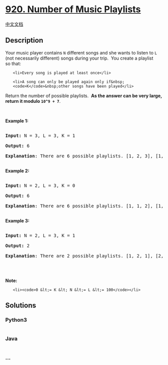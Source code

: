 # [920. Number of Music Playlists](https://leetcode.com/problems/number-of-music-playlists)

[中文文档](/solution/0900-0999/0920.Number%20of%20Music%20Playlists/README.md)

## Description

<p>Your music player contains <code>N</code>&nbsp;different songs and she wants to listen to <code>L</code><strong> </strong>(not necessarily different) songs during your trip. &nbsp;You&nbsp;create&nbsp;a playlist so&nbsp;that:</p>

<ul>

    <li>Every song is played at least once</li>

    <li>A song can only be played again only if&nbsp;<code>K</code>&nbsp;other songs have been played</li>

</ul>

<p>Return the number of possible playlists.&nbsp; <strong>As the answer can be very large, return it modulo <code>10^9 + 7</code></strong>.</p>

<p>&nbsp;</p>

<div>

<div>

<div>

<p><strong>Example 1:</strong></p>

<pre>

<strong>Input: </strong>N = <span id="example-input-1-1">3</span>, L = <span id="example-input-1-2">3</span>, K = <span id="example-input-1-3">1</span>

<strong>Output: </strong><span id="example-output-1">6

<strong>Explanation</strong>: </span><span>There are 6 possible playlists. [1, 2, 3], [1, 3, 2], [2, 1, 3], [2, 3, 1], [3, 1, 2], [3, 2, 1].</span>

</pre>

<div>

<p><strong>Example 2:</strong></p>

<pre>

<strong>Input: </strong>N = <span id="example-input-2-1">2</span>, L = <span id="example-input-2-2">3</span>, K = <span id="example-input-2-3">0</span>

<strong>Output: </strong><span id="example-output-2">6

</span><span id="example-output-1"><strong>Explanation</strong>: </span><span>There are 6 possible playlists. [1, 1, 2], [1, 2, 1], [2, 1, 1], [2, 2, 1], [2, 1, 2], [1, 2, 2]</span>

</pre>

<div>

<p><strong>Example 3:</strong></p>

<pre>

<strong>Input: </strong>N = <span id="example-input-3-1">2</span>, L = <span id="example-input-3-2">3</span>, K = <span id="example-input-3-3">1</span>

<strong>Output: </strong><span id="example-output-3">2

<strong>Explanation</strong>: </span><span>There are 2 possible playlists. [1, 2, 1], [2, 1, 2]</span>

</pre>

</div>

</div>

<p>&nbsp;</p>

<p><strong>Note:</strong></p>

<ol>

    <li><code>0 &lt;= K &lt; N &lt;= L &lt;= 100</code></li>

</ol>

</div>

</div>

</div>

## Solutions

<!-- tabs:start -->

### **Python3**

```python

```

### **Java**

```java

```

### **...**

```

```

<!-- tabs:end -->
